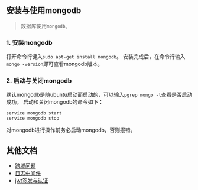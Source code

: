 ## 安装与使用mongodb
> 数据库使用`mongodb`。

### 1. 安装mongodb
打开命令行键入`sudo apt-get install mongodb`。
安装完成后，在命令行输入`mongo -version`即可查看mongodb版本。

### 2. 启动与关闭mongodb
默认mongodb是随ubuntu启动而启动的，可以输入`pgrep mongo -l`查看是否启动成功。
启动和关闭mongodb的命令如下：

```
service mongodb start
service mongodb stop
```

对mongodb进行操作前务必启动mongodb，否则报错。


## 其他文档
  - [跨域问题](./跨域问题.md)
  - [日志中间件](./日志中间件.md)
  - [jwt签发与认证](docs/jwt签发与认证.md)